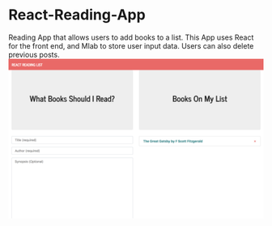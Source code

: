# React-Reading-App
Reading App that allows users to add books to a list. This App uses React for the front end, and Mlab to store user input data. Users can also delete previous posts.
<br>
![Home](/img/pic.png 'Screenshot')
